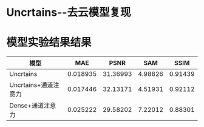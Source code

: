 # Uncrtains--去云模型复现

# 模型实验结果结果
模型 | MAE | PSNR | SAM | SSIM 
--- | --- | --- | --- | ---
Uncrtains | 0.018935 | 31.36993 | 4.98826 | 0.91439
Uncrtains+通道注意力 | 0.017446 | 32.13171 | 4.51931 | 0.92112
Dense+通道注意力 | 0.025222 | 29.58202 | 7.22012 | 0.88301
